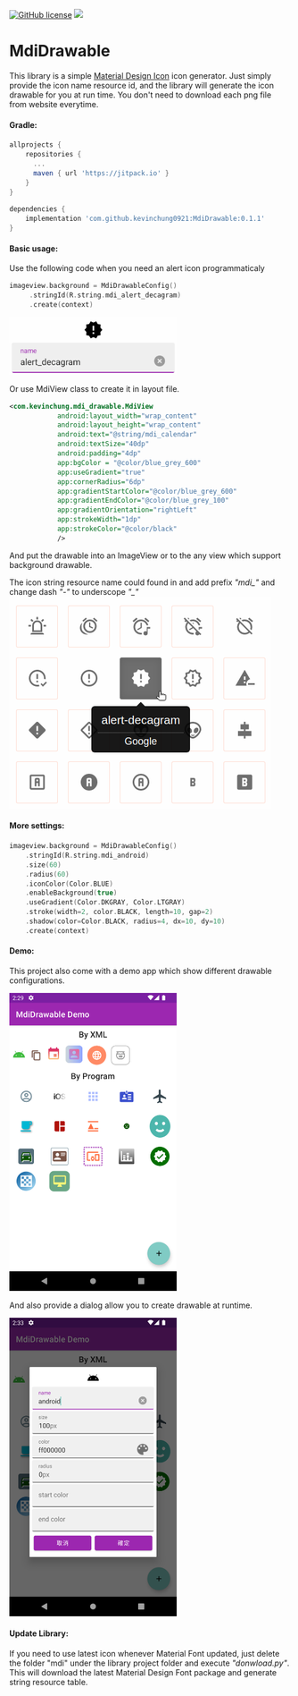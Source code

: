 [![GitHub license](https://img.shields.io/badge/license-Apache%202-blue.svg)](https://raw.githubusercontent.com/HITGIF/TextFieldBoxes/master/LICENSE)
[![](https://jitpack.io/v/kevinchung0921/MdiDrawable.svg)](https://jitpack.io/#kevinchung0921/MdiDrawable)

# MdiDrawable

This library is a simple [Material Design Icon](https://materialdesignicons.com/) icon generator. 
Just simply provide the icon name resource id, and the library will generate the icon drawable for you at run time.
You don't need to download each png file from website everytime.

#### Gradle:
```groovy
allprojects {
    repositories {
      ...
      maven { url 'https://jitpack.io' }
    }
}
```
```groovy
dependencies {
    implementation 'com.github.kevinchung0921:MdiDrawable:0.1.1'
}
```

#### Basic usage:

Use the following code when you need an alert icon programmaticaly 
```kotlin
imageview.background = MdiDrawableConfig()
     .stringId(R.string.mdi_alert_decagram)
     .create(context)
```

<img width='300' src='https://github.com/kevinchung0921/MdiDrawable/blob/main/images/Screenshot_1621901926.png' />


Or use MdiView class to create it in layout file.

```xml
<com.kevinchung.mdi_drawable.MdiView
            android:layout_width="wrap_content"
            android:layout_height="wrap_content"
            android:text="@string/mdi_calendar"
            android:textSize="40dp"
            android:padding="4dp"
            app:bgColor = "@color/blue_grey_600"
            app:useGradient="true"
            app:cornerRadius="6dp"
            app:gradientStartColor="@color/blue_grey_600"
            app:gradientEndColor="@color/blue_grey_100"
            app:gradientOrientation="rightLeft"
            app:strokeWidth="1dp"
            app:strokeColor="@color/black"
            />

```

And put the drawable into an ImageView or to the any view which support background drawable.

The icon string resource name could found in and add prefix *"mdi_"* and change dash *"-"* to underscope *"_"*
![](https://github.com/kevinchung0921/MdiDrawable/blob/main/images/Screenshot%20from%202021-05-25%2007-41-30.png)


#### More settings:

``` kotlin
imageview.background = MdiDrawableConfig()
    .stringId(R.string.mdi_android)
    .size(60)
    .radius(60)
    .iconColor(Color.BLUE)
    .enableBackground(true)
    .useGradient(Color.DKGRAY, Color.LTGRAY)
    .stroke(width=2, color.BLACK, length=10, gap=2)
    .shadow(color=Color.BLACK, radius=4, dx=10, dy=10)
    .create(context)
```


#### Demo:

This project also come with a demo app which show different drawable configurations. 

<img width='300' src='https://github.com/kevinchung0921/MdiDrawable/blob/main/images/Screenshot_20220602_142905.png' />

And also provide a dialog allow you to create drawable at runtime.

<img width='300' src='https://github.com/kevinchung0921/MdiDrawable/blob/main/images/Screenshot_20220602_143319.png' />

#### Update Library:

If you need to use latest icon whenever Material Font updated, just delete the folder "mdi" under the library project folder and execute *"donwload.py"*. This will download the latest Material Design Font package and generate string resource table.

